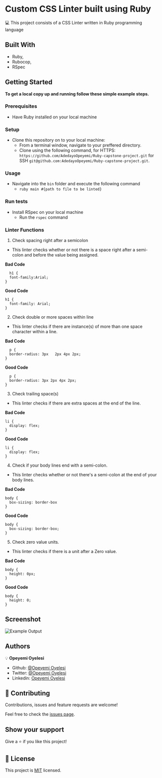 # Custom CSS Linter built using Ruby

:computer: This project consists of a CSS Linter written in Ruby programming language 

## Built With

- Ruby, 
- Rubocop,
- RSpec


## Getting Started

**To get a local copy up and running follow these simple example steps.**

### Prerequisites

- Have Ruby installed on your local machine

### Setup

- Clone this repository on to your local machine:
  - From a terminal window, navigate to your preffered directory. 
  - Clone using the following command, for HTTPS: ```https://github.com/AdedayoOpeyemi/Ruby-capstone-project.git``` for SSH ```git@github.com:AdedayoOpeyemi/Ruby-capstone-project.git```.

### Usage

- Navigate into the ```bin``` folder and execute the following command
  - ```ruby main #{path to file to be linted} ```

### Run tests

- Install RSpec on your local machine 
  - Run the ```rspec``` command


### Linter Functions

1. Check spacing right after a semicolon
  - This linter checks whether or not there is a space right after a semi-colon and before the value being assigned.
  
**Bad Code**
```
  h1 {
  font-family:Arial;
}
```

**Good Code**
```
h1 {
  font-family: Arial;
}
```

2. Check double or more spaces within line
  - This linter checks if there are instance(s) of more than one space character within a line.
  
**Bad Code**
```
  p {
  border-radius: 3px   2px 4px 2px;
}
```

**Good Code**
```
  p {
  border-radius: 3px 2px 4px 2px;
}
```

3. Check trailing space(s)
  - This linter checks if there are extra spaces at the end of the line.
  
**Bad Code**
```
li {
  display: flex;   
}
```

**Good Code**
```
li {
  display: flex;
}
```

4. Check if your body lines end with a semi-colon.
  - This linter checks whether or not there's a semi-colon at the end of your body lines.
  
**Bad Code**
```
body {
  box-sizing: border-box
}
```

**Good Code**
```
body {
  box-sizing: border-box;
}
```

5. Check zero value units.
  - This linter checks if there is a unit after a Zero value.
  
**Bad Code**
```
body {
  height: 0px;
}
```

**Good Code**
```
body {
  height: 0;
}
```

## Screenshot

![Example Output](https://user-images.githubusercontent.com/58086801/80663620-1dcec000-8a5a-11ea-8668-735e1b4c4f59.png)

## Authors

:bulb: **Opeyemi Oyelesi**

- Github: [@Opeyemi Oyelesi](https://github.com/AdedayoOpeyemi)
- Twitter: [@Opeyemi Oyelesi](https://twitter.com/oyelesiopy)
- Linkedin: [Opeyemi Oyelesi](https://www.linkedin.com/in/opeyemioyelesi/)

## 🤝 Contributing

Contributions, issues and feature requests are welcome!

Feel free to check the [issues page](https://github.com/Adedayoopeyemi/ruby-capstone-project/issues).

## Show your support

Give a ⭐️ if you like this project!

## 📝 License

This project is [MIT](lic.url) licensed.
